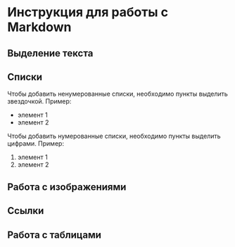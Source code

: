 # Инструкция для работы с Markdown

## Выделение текста

## Списки

Чтобы добавить ненумерованные списки, необходимо пункты выделить звездочкой. Пример:
* элемент 1
* элемент 2

Чтобы добавить нумерованные списки, необходимо пункты выделить цифрами. Пример:
1. элемент 1
2. элемент 2

## Работа с изображениями

## Ссылки

## Работа с таблицами